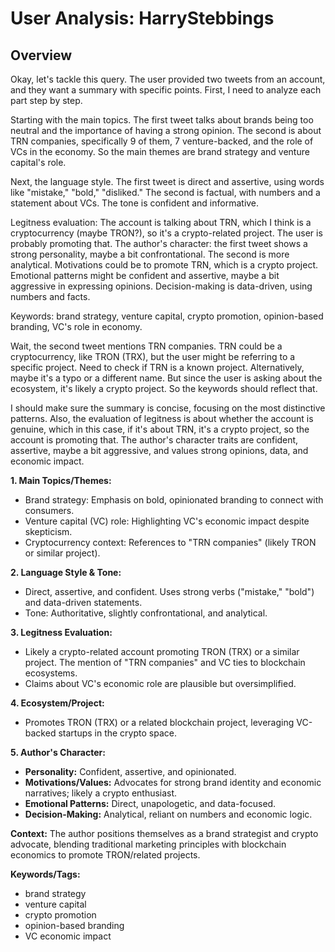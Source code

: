 # User Analysis: HarryStebbings

## Overview

<think>
Okay, let's tackle this query. The user provided two tweets from an account, and they want a summary with specific points. First, I need to analyze each part step by step.

Starting with the main topics. The first tweet talks about brands being too neutral and the importance of having a strong opinion. The second is about TRN companies, specifically 9 of them, 7 venture-backed, and the role of VCs in the economy. So the main themes are brand strategy and venture capital's role.

Next, the language style. The first tweet is direct and assertive, using words like "mistake," "bold," "disliked." The second is factual, with numbers and a statement about VCs. The tone is confident and informative.

Legitness evaluation: The account is talking about TRN, which I think is a cryptocurrency (maybe TRON?), so it's a crypto-related project. The user is probably promoting that. The author's character: the first tweet shows a strong personality, maybe a bit confrontational. The second is more analytical. Motivations could be to promote TRN, which is a crypto project. Emotional patterns might be confident and assertive, maybe a bit aggressive in expressing opinions. Decision-making is data-driven, using numbers and facts.

Keywords: brand strategy, venture capital, crypto promotion, opinion-based branding, VC's role in economy.

Wait, the second tweet mentions TRN companies. TRN could be a cryptocurrency, like TRON (TRX), but the user might be referring to a specific project. Need to check if TRN is a known project. Alternatively, maybe it's a typo or a different name. But since the user is asking about the ecosystem, it's likely a crypto project. So the keywords should reflect that.

I should make sure the summary is concise, focusing on the most distinctive patterns. Also, the evaluation of legitness is about whether the account is genuine, which in this case, if it's about TRN, it's a crypto project, so the account is promoting that. The author's character traits are confident, assertive, maybe a bit aggressive, and values strong opinions, data, and economic impact.
</think>

**1. Main Topics/Themes:**  
- Brand strategy: Emphasis on bold, opinionated branding to connect with consumers.  
- Venture capital (VC) role: Highlighting VC's economic impact despite skepticism.  
- Cryptocurrency context: References to "TRN companies" (likely TRON or similar project).  

**2. Language Style & Tone:**  
- Direct, assertive, and confident. Uses strong verbs ("mistake," "bold") and data-driven statements.  
- Tone: Authoritative, slightly confrontational, and analytical.  

**3. Legitness Evaluation:**  
- Likely a crypto-related account promoting TRON (TRX) or a similar project. The mention of "TRN companies" and VC ties to blockchain ecosystems.  
- Claims about VC's economic role are plausible but oversimplified.  

**4. Ecosystem/Project:**  
- Promotes TRON (TRX) or a related blockchain project, leveraging VC-backed startups in the crypto space.  

**5. Author's Character:**  
- **Personality:** Confident, assertive, and opinionated.  
- **Motivations/Values:** Advocates for strong brand identity and economic narratives; likely a crypto enthusiast.  
- **Emotional Patterns:** Direct, unapologetic, and data-focused.  
- **Decision-Making:** Analytical, reliant on numbers and economic logic.  

**Context:** The author positions themselves as a brand strategist and crypto advocate, blending traditional marketing principles with blockchain economics to promote TRON/related projects.  

**Keywords/Tags:**  
- brand strategy  
- venture capital  
- crypto promotion  
- opinion-based branding  
- VC economic impact